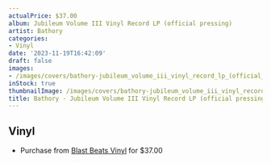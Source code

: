 ```yaml
---
actualPrice: $37.00
album: Jubileum Volume III Vinyl Record LP (official pressing)
artist: Bathory
categories:
- Vinyl
date: '2023-11-19T16:42:09'
draft: false
images:
- /images/covers/bathory-jubileum_volume_iii_vinyl_record_lp_(official_pressing).jpg
inStock: true
thumbnailImage: /images/covers/bathory-jubileum_volume_iii_vinyl_record_lp_(official_pressing)-thumb.jpg
title: Bathory - Jubileum Volume III Vinyl Record LP (official pressing)
---
```


## Vinyl
* Purchase from [Blast Beats Vinyl](https://blastbeatsvinyl.com/products/bathory-jubileum-volume-iii-vinyl-record-lp-official-pressing) for $37.00
